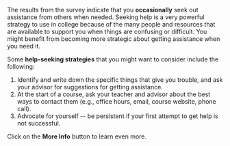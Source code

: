 The results from the survey indicate that you **occasionally** seek out assistance from others when needed. Seeking help is a very powerful strategy to use in college because of the many people and resources that are available to support you when things are confusing or difficult. You might benefit from becoming more strategic about getting assistance when you need it. 

Some **help-seeking strategies** that you might want to consider include the following:

1.	Identify and write down the specific things that give you trouble, and ask your advisor for suggestions for getting assistance.
2.	At the start of a course, ask your teacher and advisor about the best ways to contact them (e.g., office hours, email, course website, phone call).
3. Advocate for yourself -- be persistent if your first attempt to get help is not successful.

Click on the **More Info** button to learn even more. 

